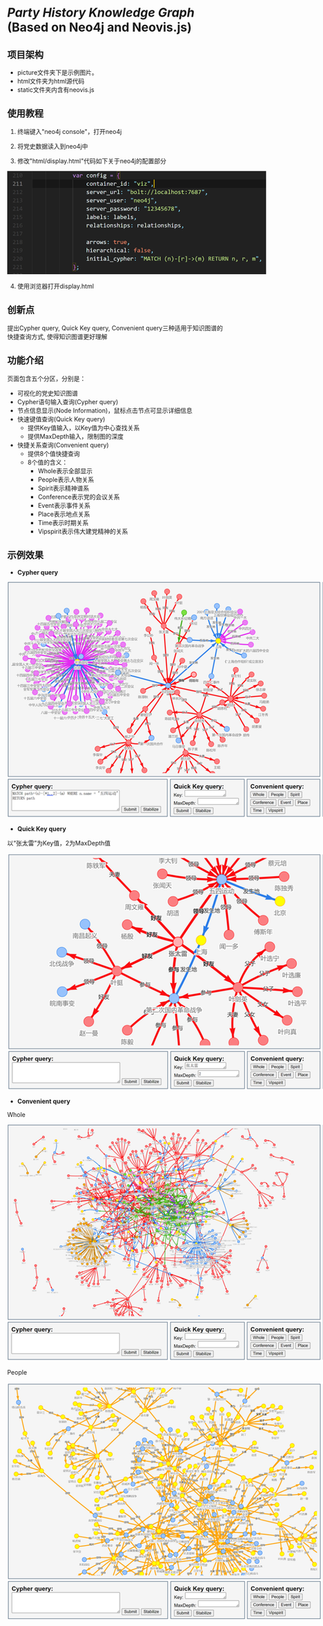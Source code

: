 # *Party History Knowledge Graph* (Based on Neo4j and Neovis.js)

## 项目架构

- picture文件夹下是示例图片。
- html文件夹为html源代码
- static文件夹内含有neovis.js

## 使用教程

1. 终端键入"neo4j console"，打开neo4j

2. 将党史数据读入到neo4j中 

3. 修改"html/display.html"代码如下关于neo4j的配置部分

<img src="image.png" alt="image" style="max-width: 600px; max-height: 300px;">

4. 使用浏览器打开display.html

## 创新点

提出Cypher query, Quick Key query, Convenient query三种适用于知识图谱的快捷查询方式, 使得知识图谱更好理解

## 功能介绍

页面包含五个分区，分别是：
- 可视化的党史知识图谱
- Cypher语句输入查询(Cypher query)
- 节点信息显示(Node Information)，鼠标点击节点可显示详细信息
- 快速键值查询(Quick Key query)
  - 提供Key值输入，以Key值为中心查找关系
  - 提供MaxDepth输入，限制图的深度
- 快捷关系查询(Convenient query)
  - 提供8个值快捷查询
  - 8个值的含义：
    - Whole表示全部显示
    - People表示人物关系
    - Spirit表示精神谱系
    - Conference表示党的会议关系
    - Event表示事件关系
    - Place表示地点关系
    - Time表示时期关系
    - Vipspirit表示伟大建党精神的关系

## 示例效果

- **Cypher query**

<img src="picture/1.png" alt="image" style="max-width: 1000px; max-height: 800px;">

- **Quick Key query**

以“张太雷”为Key值，2为MaxDepth值

<img src="picture/2.png" alt="image" style="max-width: 1000px; max-height: 800px;">

- **Convenient query**

Whole 

<img src="picture/3.png" alt="image" style="max-width: 1000px; max-height: 800px;">

People 

<img src="picture/4.png" alt="image" style="max-width: 1000px; max-height: 800px;">